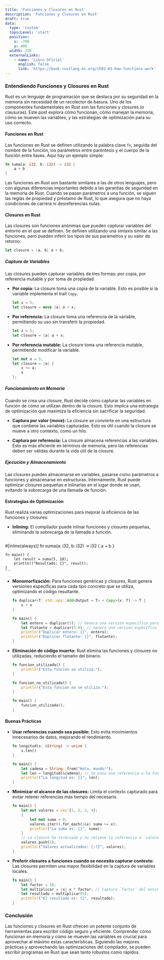 ```yaml
---
title: 'Funciones y Closures en Rust'
description: 'Funciones y Closures en Rust'
draft: true
data:
  type: 'custom'
  topicLevel: 'start'
  position:
    x: -700
    y: 400
  width: 320
  externalLinks:
    - name: 'Libro Oficial'
      english: false
      link: 'https://book.rustlang-es.org/ch03-03-how-functions-work'
---
```

### Entendiendo Funciones y Closures en Rust

Rust es un lenguaje de programación que se destaca por su seguridad en la memoria sin necesidad de un recolector de basura. Uno de los componentes fundamentales en Rust son las funciones y closures (o clausuras). Este post explora cómo funcionan, cómo manejan la memoria, cómo se mueven las variables, y las estrategias de optimización para su uso correcto.

#### Funciones en Rust

Las funciones en Rust se definen utilizando la palabra clave `fn`, seguida del nombre de la función, los parámetros entre paréntesis y el cuerpo de la función entre llaves. Aquí hay un ejemplo simple:

```rust
fn suma(a: i32, b: i32) -> i32 {
    a + b
}
```

Las funciones en Rust son bastante similares a las de otros lenguajes, pero con algunas diferencias importantes debido a las garantías de seguridad en la memoria de Rust. Cuando se pasan parámetros a una función, se siguen las reglas de propiedad y préstamo de Rust, lo que asegura que no haya condiciones de carrera ni desreferencias nulas.

#### Closures en Rust

Las closures son funciones anónimas que pueden capturar variables del entorno en el que se definen. Se definen utilizando una sintaxis similar a las funciones, pero pueden inferir los tipos de sus parámetros y su valor de retorno:

```rust
let closure = |a, b| a + b;
```

##### Captura de Variables

Las closures pueden capturar variables de tres formas: por copia, por referencia mutable y por toma de propiedad.

- **Por copia:** La closure toma una copia de la variable. Esto es posible si la variable implementa el trait `Copy`.

    ```rust
    let x = 5;
    let closure = move |a| a + x;
    ```

- **Por referencia:** La closure toma una referencia de la variable, permitiendo su uso sin transferir la propiedad.

    ```rust
    let x = 5;
    let closure = |a| a + x;
    ```

- **Por referencia mutable:** La closure toma una referencia mutable, permitiendo modificar la variable.

    ```rust
    let mut x = 5;
    let closure = |a| {
        x += a;
        x
    };
    ```

##### Funcionamiento en Memoria

Cuando se crea una closure, Rust decide cómo capturar las variables en función de cómo se utilizan dentro de la closure. Esto implica una estrategia de optimización que maximiza la eficiencia sin sacrificar la seguridad.

- **Captura por valor (move):** La closure se convierte en una estructura que contiene las variables capturadas. Esto es útil cuando la closure se mueve a otro contexto, como un hilo.

- **Captura por referencia:** La closure almacena referencias a las variables. Esto es más eficiente en términos de memoria, pero las referencias deben ser válidas durante la vida útil de la closure.

##### Ejecución y Almacenamiento

Las closures pueden almacenarse en variables, pasarse como parámetros a funciones y almacenarse en estructuras. Internamente, Rust puede optimizar closures pequeñas e inlinarlas en el lugar donde se usan, evitando la sobrecarga de una llamada de función.

#### Estrategias de Optimización

Rust realiza varias optimizaciones para mejorar la eficiencia de las funciones y closures:

- **Inlining:** El compilador puede inlinar funciones y closures pequeñas, eliminando la sobrecarga de la llamada a función.
    ```rs
#[inline(always)]
    fn suma(a: i32, b: i32) -> i32 {
        a + b
    }

    fn main() {
        let result = suma(5, 10);
        println!("Resultado: {}", result);
    }
    ```

- **Monomorfización:** Para funciones genéricas y closures, Rust genera versiones específicas para cada tipo concreto que se utiliza, optimizando el código resultante.
    ```rs
    fn duplicar<T: std::ops::Add<Output = T> + Copy>(x: T) -> T {
        x + x
    }

    fn main() {
        let entero = duplicar(5); // Genera una versión específica para i32
        let flotante = duplicar(5.0); // Genera una versión específica para f64
        println!("Duplicar entero: {}", entero);
        println!("Duplicar flotante: {}", flotante);
    }
    ```


- **Eliminación de código muerto:** Rust elimina las funciones y closures no utilizadas, reduciendo el tamaño del binario.
    ```rs
    fn funcion_utilizada() {
        println!("Esta función se utiliza.");
    }

    fn funcion_no_utilizada() {
        println!("Esta función no se utiliza.");
    }

    fn main() {
        funcion_utilizada();
    }
    ```


#### Buenas Prácticas

- **Usar referencias cuando sea posible:** Esto evita movimientos innecesarios de datos, mejorando el rendimiento.
    ```rs
    fn longitud(s: &String) -> usize {
        s.len()
    }

    fn main() {
        let cadena = String::from("Hola, mundo!");
        let len = longitud(&cadena); // Se pasa una referencia a la función
        println!("La longitud es: {}", len);
    }
    ```

- **Minimizar el alcance de las closures:** Limita el contexto capturado para evitar retener referencias más tiempo del necesario.
    ```rs
    fn main() {
        let mut valores = vec![1, 2, 3, 4];
        {
            let mut suma = 0;
            valores.iter().for_each(|&x| suma += x);
            println!("La suma es: {}", suma);
        }
        // La closure ha terminado y no retiene la referencia a `valores` más allá de este punto
        valores.push(5);
        println!("Valores actualizados: {:?}", valores);
    }
    ```

- **Preferir closures a funciones cuando se necesita capturar contexto:** Las closures permiten una mayor flexibilidad en la captura de variables locales.
    ```rs
    fn main() {
        let factor = 10;
        let multiplicar = |x| x * factor; // Captura `factor` del entorno
        let resultado = multiplicar(5);
        println!("El resultado es: {}", resultado);
    }
    ```

### Conclusión

Las funciones y closures en Rust ofrecen un potente conjunto de herramientas para escribir código seguro y eficiente. Comprender cómo funcionan en memoria y cómo se mueven las variables es crucial para aprovechar al máximo estas características. Siguiendo las mejores prácticas y aprovechando las optimizaciones del compilador, se pueden escribir programas en Rust que sean tanto robustos como rápidos.
